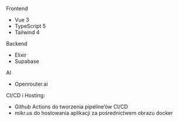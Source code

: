 Frontend
- Vue 3
- TypeScript 5
- Tailwind 4 

Backend 
- Elixir
- Supabase 

AI
- Openrouter.ai

CI/CD i Hosting:
- Github Actions do tworzenia pipeline’ów CI/CD
- mikr.us do hostowania aplikacji za pośrednictwem obrazu docker